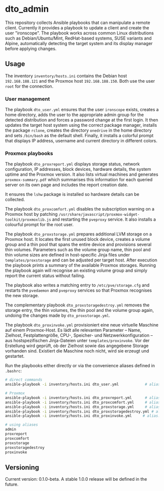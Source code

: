 # dto_admin

This repository collects Ansible playbooks that can manipulate a remote client.
Currently it provides a playbook to update a client and create the user "ironscope".
The playbook works across common Linux distributions such as Debian/Ubuntu/Mint,
RedHat-based systems, SUSE variants and Alpine, automatically detecting the
target system and its display manager before applying changes.

## Usage

The inventory `inventory/hosts.ini` contains the Debian host `192.168.188.121` and the Proxmox host `192.168.188.150`. Both use
the user `root` for the connection.

### User management

The playbook `dto_user.yml` ensures that the user `ironscope` exists, creates a home directory,
adds the user to the appropriate admin group for the detected distribution and forces a
password change at the first login.
It then updates the target host system using the correct package manager, installs the
package `rclone`, creates the directory `onedrive` in the home directory and sets `/bin/bash`
as the default shell. Finally, it installs a colorful prompt that displays IP address,
username and current directory in different colors.

### Proxmox playbooks

The playbook `dto_proxreport.yml` displays storage status, network configuration, IP addresses,
block devices, hardware details, the system uptime and the Proxmox version. It also lists
virtual machines and generates `proxmox-summary.pdf` which summarises this information for
each queried server on its own page and includes the report creation date.

It ensures the `lshw` package is installed so hardware details can be collected.




The playbook `dto_proxcomfort.yml` disables the subscription warning on a Proxmox host by
patching `/usr/share/javascript/proxmox-widget-toolkit/proxmoxlib.js` and restarting the
`pveproxy` service. It also installs a colourful prompt for the root user.

The playbook `dto_proxstorage.yml` prepares additional LVM storage on a Proxmox host. It locates
the first unused block device, creates a volume group and a thin pool that spans the entire
device and provisions several thin volumes. Parameters such as the volume group name, thin
pool and thin volume sizes are defined in host-specific Jinja files under `templates/proxstorage`
and can be adjusted per target host. After execution the playbook prints a summary of the
available Proxmox storages. Running the playbook again will recognise an existing volume group
and simply report the current status without failing.

The playbook also writes a matching entry to `/etc/pve/storage.cfg` and restarts the
`pvedaemon` and `pveproxy` services so that Proxmox recognises the new storage.

The complementary playbook `dto_proxstoragedestroy.yml` removes the storage entry, the thin
volumes, the thin pool and the volume group again, undoing the changes made by
`dto_proxstorage.yml`.

The playbook `dto_proxinvoke.yml` provisioniert eine neue virtuelle Maschine auf
einem Proxmox-Host. Es lädt alle relevanten Parameter – Name, Zielhost,
Festplattengröße, CPU-, Speicher- und Netzwerkkonfiguration – aus
host­spezifischen Jinja-Dateien unter `templates/proxinvoke`. Vor der
Erstellung wird geprüft, ob der Zielhost sowie das angegebene Storage vorhanden
sind. Existiert die Maschine noch nicht, wird sie erzeugt und gestartet.

Run the playbooks either directly or via the convenience aliases defined in `.bashrc`:

```bash
# direct commands
ansible-playbook -i inventory/hosts.ini dto_user.yml            # alias: admin

# Proxmox
ansible-playbook -i inventory/hosts.ini dto_proxreport.yml      # alias: proxreport
ansible-playbook -i inventory/hosts.ini dto_proxcomfort.yml     # alias: proxcomfort
ansible-playbook -i inventory/hosts.ini dto_proxstorage.yml     # alias: proxstorage
ansible-playbook -i inventory/hosts.ini dto_proxstoragedestroy.yml # alias: proxstoragedestroy
ansible-playbook -i inventory/hosts.ini dto_proxinvoke.yml     # alias: proxinvoke

# using aliases
admin
proxreport
proxcomfort
proxstorage
proxstoragedestroy
proxinvoke
```

## Versioning

Current version: 0.1.0-beta. A stable 1.0.0 release will be defined in the future.
